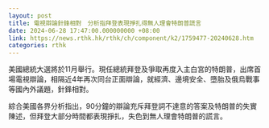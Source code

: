 ```yaml
---
layout: post
title: 電視辯論針鋒相對　分析指拜登表現掙扎得無人理會特朗普謊言
date: 2024-06-28 17:47:00.000000000 +08:00
link: https://news.rthk.hk/rthk/ch/component/k2/1759477-20240628.htm
categories: rthk
---
```


美國總統大選將於11月舉行。現任總統拜登及爭取再度入主白宮的特朗普，出席首場電視辯論，相隔近4年再次同台正面辯論，就經濟、邊境安全、墮胎及俄烏戰事等國內外議題，針鋒相對。

綜合美國各界分析指出，90分鐘的辯論充斥拜登詞不達意的答案及特朗普的失實陳述，但拜登大部分時間都表現掙扎，失色到無人理會特朗普的謊言。
